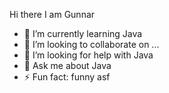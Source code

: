 Hi there I am Gunnar


- 🌱 I’m currently learning Java
- 👯 I’m looking to collaborate on ...
- 🤔 I’m looking for help with Java
- 💬 Ask me about Java
- ⚡ Fun fact: funny asf
